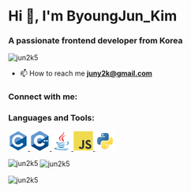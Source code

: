 <h1 align="left">Hi 👋, I'm ByoungJun_Kim</h1>
<h3 align="left">A passionate frontend developer from Korea</h3>

<p align="left"> <img src="https://komarev.com/ghpvc/?username=jun2k5&label=Profile%20views&color=0e75b6&style=flat" alt="jun2k5" /> </p>

- 📫 How to reach me **juny2k@gmail.com**

<h3 align="left">Connect with me:</h3>
<p align="left">
</p>

<h3 align="left">Languages and Tools:</h3>
<p align="left"> <a href="https://www.cprogramming.com/" target="_blank" rel="noreferrer"> <img src="https://raw.githubusercontent.com/devicons/devicon/master/icons/c/c-original.svg" alt="c" width="40" height="40"/> </a> <a href="https://www.w3schools.com/cpp/" target="_blank" rel="noreferrer"> <img src="https://raw.githubusercontent.com/devicons/devicon/master/icons/cplusplus/cplusplus-original.svg" alt="cplusplus" width="40" height="40"/> </a> <a href="https://www.java.com" target="_blank" rel="noreferrer"> <img src="https://raw.githubusercontent.com/devicons/devicon/master/icons/java/java-original.svg" alt="java" width="40" height="40"/> </a> <a href="https://developer.mozilla.org/en-US/docs/Web/JavaScript" target="_blank" rel="noreferrer"> <img src="https://raw.githubusercontent.com/devicons/devicon/master/icons/javascript/javascript-original.svg" alt="javascript" width="40" height="40"/> </a> <a href="https://www.python.org" target="_blank" rel="noreferrer"> <img src="https://raw.githubusercontent.com/devicons/devicon/master/icons/python/python-original.svg" alt="python" width="40" height="40"/> </a> </p>

<p><img align="left" src="https://github-readme-stats.vercel.app/api/top-langs?username=jun2k5&show_icons=true&locale=en&layout=compact" alt="jun2k5" /></p>

<p>&nbsp;<img align="center" src="https://github-readme-stats.vercel.app/api?username=jun2k5&show_icons=true&locale=en" alt="jun2k5" /></p>

<p><img align="center" src="https://github-readme-streak-stats.herokuapp.com/?user=jun2k5&" alt="jun2k5" /></p>
